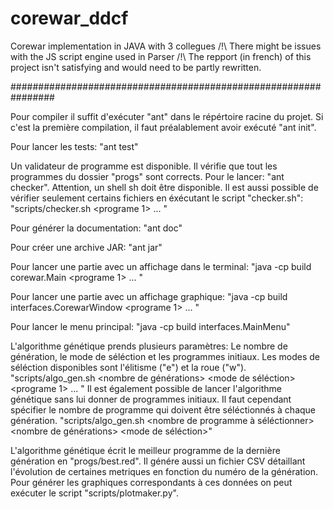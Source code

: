 # corewar_ddcf
Corewar implementation in JAVA with 3 collegues
/!\ There might be issues with the JS script engine used in Parser
/!\ The repport (in french) of this project isn't satisfying and would need to be partly rewritten.

################################################################

Pour compiler il suffit d'exécuter "ant" dans le répértoire racine du projet. Si c'est la première compilation, il faut préalablement avoir exécuté "ant init".

Pour lancer les tests: "ant test"

Un validateur de programme est disponible. Il vérifie que tout les programmes du dossier "progs" sont corrects. Pour le lancer: "ant checker". Attention, un shell sh doit être disponible.
Il est aussi possible de vérifier seulement certains fichiers en éxécutant le script "checker.sh":
"scripts/checker.sh <programe 1> <programe2> ... <programe n>"

Pour générer la documentation: "ant doc"

Pour créer une archive JAR: "ant jar"

Pour lancer une partie avec un affichage dans le terminal:
"java -cp build corewar.Main <programe 1> <programe2> ... <programe n>"

Pour lancer une partie avec un affichage graphique:
"java -cp build interfaces.CorewarWindow <programe 1> <programe2> ... <programe n>"

Pour lancer le menu principal:
"java -cp build interfaces.MainMenu"

L'algorithme génétique prends plusieurs paramètres: Le nombre de génération, le mode de séléction et les programmes initiaux. Les modes de séléction disponibles sont l'élitisme ("e") et la roue ("w").
"scripts/algo_gen.sh <nombre de générations> <mode de séléction> <programe 1> <programe2> ... <programe n>"
Il est également possible de lancer l'algorithme génétique sans lui donner de programmes initiaux. Il faut cependant spécifier le nombre de programme qui doivent être séléctionnés à chaque génération.
"scripts/algo_gen.sh <nombre de programme à séléctionner> <nombre de générations> <mode de séléction>"

L'algorithme génétique écrit le meilleur programme de la dernière génération en "progs/best.red". Il génére aussi un fichier CSV détaillant l'évolution de certaines metriques en fonction du numéro de la génération. Pour générer les graphiques correspondants à ces données on peut exécuter le script "scripts/plotmaker.py".
